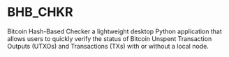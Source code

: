 # BHB_CHKR
Bitcoin Hash-Based Checker a lightweight desktop Python application that allows users to quickly verify the status of Bitcoin Unspent Transaction Outputs (UTXOs) and Transactions (TXs) with or without a local node.
